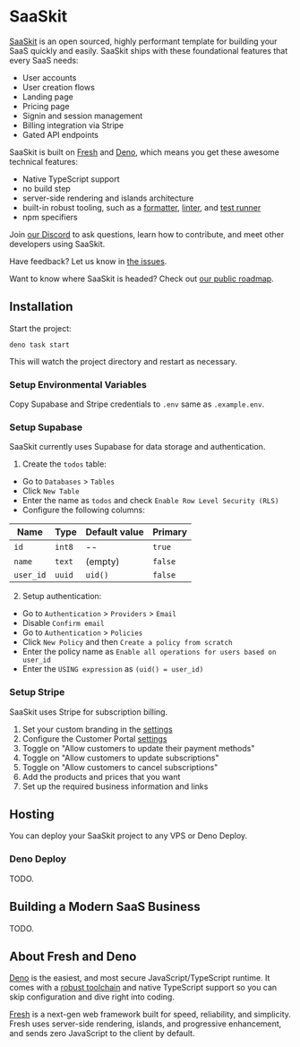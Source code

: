# SaaSkit

[SaaSkit](https://deno.com/saaskit) is an open sourced, highly performant
template for building your SaaS quickly and easily. SaaSkit ships with these
foundational features that every SaaS needs:

- User accounts
- User creation flows
- Landing page
- Pricing page
- Signin and session management
- Billing integration via Stripe
- Gated API endpoints

SaaSkit is built on [Fresh](https://fresh.deno.dev) and
[Deno](https://deno.land), which means you get these awesome technical features:

- Native TypeScript support
- no build step
- server-side rendering and islands architecture
- built-in robust tooling, such as a
  [formatter](https://deno.land/manual/tools/formatter),
  [linter](https://deno.land/manual/tools/linter), and
  [test runner](https://deno.land/manual/basics/testing)
- npm specifiers

Join [our Discord](https://discord.gg/deno) to ask questions, learn how to
contribute, and meet other developers using SaaSkit.

Have feedback? Let us know in
[the issues](https://github.com/denoland/saaskit/issues).

Want to know where SaaSkit is headed? Check out [our public roadmap]().

## Installation

Start the project:

```
deno task start
```

This will watch the project directory and restart as necessary.

### Setup Environmental Variables

Copy Supabase and Stripe credentials to `.env` same as `.example.env`.

### Setup Supabase

SaaSkit currently uses Supabase for data storage and authentication.

1. Create the `todos` table:

- Go to `Databases` > `Tables`
- Click `New Table`
- Enter the name as `todos` and check `Enable Row Level Security (RLS)`
- Configure the following columns:

| Name      | Type   | Default value | Primary |
| --------- | ------ | ------------- | ------- |
| `id`      | `int8` | --            | `true`  |
| `name`    | `text` | (empty)       | `false` |
| `user_id` | `uuid` | `uid()`       | `false` |

2. Setup authentication:

- Go to `Authentication` > `Providers` > `Email`
- Disable `Confirm email`
- Go to `Authentication` > `Policies`
- Click `New Policy` and then `Create a policy from scratch`
- Enter the policy name as `Enable all operations for users based on user_id`
- Enter the `USING expression` as `(uid() = user_id)`

### Setup Stripe

SaaSkit uses Stripe for subscription billing.

1. Set your custom branding in the
   [settings](https://dashboard.stripe.com/settings/branding)
2. Configure the Customer Portal
   [settings](https://dashboard.stripe.com/test/settings/billing/portal)
3. Toggle on "Allow customers to update their payment methods"
4. Toggle on "Allow customers to update subscriptions"
5. Toggle on "Allow customers to cancel subscriptions"
6. Add the products and prices that you want
7. Set up the required business information and links

## Hosting

You can deploy your SaaSkit project to any VPS or Deno Deploy.

### Deno Deploy

TODO.

## Building a Modern SaaS Business

TODO.

## About Fresh and Deno

[Deno](https://deno.land) is the easiest, and most secure JavaScript/TypeScript
runtime. It comes with a [robust toolchain](https://deno.land/manual/tools) and
native TypeScript support so you can skip configuration and dive right into
coding.

[Fresh](https://fresh.deno.dev) is a next-gen web framework built for speed,
reliability, and simplicity. Fresh uses server-side rendering, islands, and
progressive enhancement, and sends zero JavaScript to the client by default.
